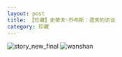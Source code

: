 ```yaml
---
layout: post
title: 【珍藏】史蒂夫·乔布斯：遗失的访谈
category: 珍藏
---
```

![story_new_final](http://rab41f8zg.hd-bkt.clouddn.com/img/story_new_final_0322.png)
![wanshan](http://rab41f8zg.hd-bkt.clouddn.com/img/wanshan.png)



  




